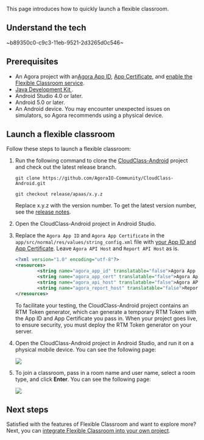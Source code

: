 This page introduces how to quickly launch a flexible classroom.

## Understand the tech

~b89350c0-c9c3-11eb-9521-2d3265d0c546~

<a name="prerequisites"></a>

## Prerequisites

- An Agora project with an<a href="/en/Agora%20Platform/get_appid_token#%E8%8E%B7%E5%8F%96-app-id" target="_blank">Agora App ID</a>, <a href="/en/Agora%20Platform/get_appid_token#%E8%8E%B7%E5%8F%96-app-%E8%AF%81%E4%B9%A6" target="_blank">App Certificate</a>, and <a href="/en/agora-class/agora_class_enable?platform=Android" target="_blank">enable the Flexible Classroom service</a>.
- [Java Development Kit ](https://www.oracle.com/java/technologies/javase-downloads.html).
- Android Studio 4.0 or later.
- Android 5.0 or later.
- An Android device. You may encounter unexpected issues on simulators, so Agora recommends using a physical device.

## Launch a flexible classroom

Follow these steps to launch a flexible classroom:

1. Run the following command to clone the [CloudClass-Android](https://github.com/AgoraIO-Community/CloudClass-Android) project and check out the latest release branch.

   ```
   git clone https://github.com/AgoraIO-Community/CloudClass-Android.git
   ```

   ```
   git checkout release/apaas/x.y.z
   ```

   <div class="alert info">Replace x.y.z with the version number. To get the latest version number, see the <a href="/en/agora-class/release_agora_class_android?platform=Android">release notes</a>.</div>

2. Open the CloudClass-Android project in Android Studio.

3. Replace the `Agora App ID` and `Agora App Certificate` in the `app/src/normal/res/values/string_config.xml` file with [your App ID and App Certificate](#prerequisites). Leave `Agora API Host` and `Report API Host` as is.

   ```xml
   <?xml version="1.0" encoding="utf-8"?>
   <resources>
           <string name="agora_app_id" translatable="false">Agora App ID</string>
           <string name="agora_app_cert" translatable="false">Agora App Certificate</string>
           <string name="agora_api_host" translatable="false">Agora API Host</string>
           <string name="agora_report_host" translatable="false">Report API Host</string>
   </resources>
   ```

   <div class="alert info">To facilitate your testing, the CloudClass-Android project contains an RTM Token generator, which can generate a temporary RTM Token with the App ID and App Certificate you pass in. When your project goes live, to ensure security, you must deploy the RTM Token generator on your server.</div>

4. Open the CloudClass-Android project in Android Studio, and run it on a physical mobile device. You can see the following page:

   ![](https://web-cdn.agora.io/docs-files/1623315354864)

5. To join a classroom, pass in a room name and user name, select a room type, and click **Enter**. You can see the following page:

   ![](https://web-cdn.agora.io/docs-files/1622431132516)

## Next steps

Satisfied with the features of Flexible Classroom and want to explore more? Next, you can [integrate Flexible Classroom into your own project](/en/agora-class/agora_class_integrate_android?platform=Android).